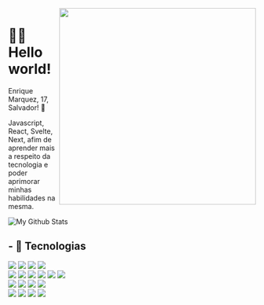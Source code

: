 <img src="https://raw.githubusercontent.com/MicaelliMedeiros/micaellimedeiros/master/image/computer-illustration.png" min-width="400px" max-width="400px" width="400px" align="right">

# 🙋‍♂️ Hello world!

Enrique Marquez, 17, Salvador! 👾

Javascript, React, Svelte, Next, afim de aprender mais a respeito da tecnologia e poder aprimorar minhas habilidades na mesma.

<img align="center" href="https://marquezdev.com.br" target="_blank" src="https://github-readme-stats.vercel.app/api/top-langs/?username=marquezzx&layout=compact&theme=transparent" alt="My Github Stats">

## - 🧠 Tecnologias

[![](https://skillicons.dev/icons?i=js)](https://marquezdev.com.br)
[![](https://skillicons.dev/icons?i=ts)](https://marquezdev.com.br)
[![](https://skillicons.dev/icons?i=bun)](https://marquezdev.com.br)
[![](https://skillicons.dev/icons?i=nodejs)](https://marquezdev.com.br)
<br>
[![](https://skillicons.dev/icons?i=vite)](https://marquezdev.com.br)
[![](https://skillicons.dev/icons?i=react)](https://marquezdev.com.br)
[![](https://skillicons.dev/icons?i=preact)](https://marquezdev.com.br)
[![](https://skillicons.dev/icons?i=svelte)](https://marquezdev.com.br)
[![](https://skillicons.dev/icons?i=solid)](https://marquezdev.com.br)
[![](https://skillicons.dev/icons?i=next)](https://marquezdev.com.br)
<br>
[![](https://skillicons.dev/icons?i=css)](https://marquezdev.com.br)
[![](https://skillicons.dev/icons?i=tailwind)](https://marquezdev.com.br)
[![](https://skillicons.dev/icons?i=styledcomponents)](https://marquezdev.com.br)
[![](https://skillicons.dev/icons?i=sass)](https://marquezdev.com.br)
<br>
[![](https://skillicons.dev/icons?i=mongodb)](https://marquezdev.com.br)
[![](https://skillicons.dev/icons?i=mysql)](https://marquezdev.com.br)
[![](https://skillicons.dev/icons?i=postgresql)](https://marquezdev.com.br)
[![](https://skillicons.dev/icons?i=prisma)](https://marquezdev.com.br)
